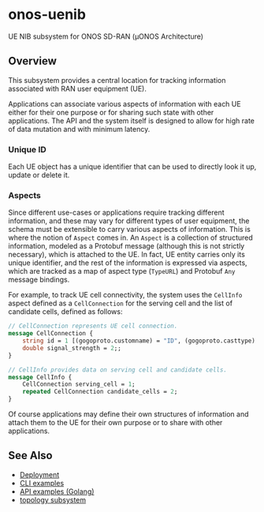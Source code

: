 # onos-uenib
UE NIB subsystem for ONOS SD-RAN (µONOS Architecture)

## Overview
This subsystem provides a central location for tracking information associated 
with RAN user equipment (UE).

Applications can associate various aspects of information with each UE either for their
one purpose or for sharing such state with other applications. The API and the system itself
is designed to allow for high rate of data mutation and with minimum latency.

### Unique ID
Each UE object has a unique identifier that can be used to directly look it up, update or delete it.

### Aspects
Since different use-cases or applications require tracking different information, and these may vary for different
types of user equipment, the schema must be extensible to carry various aspects of information.
This is where the notion of `Aspect` comes in. An `Aspect` is a collection of structured information, modeled as a
Protobuf message (although this is not strictly necessary), which is attached to the UE. In fact, UE entity carries
only its unique identifier, and the rest of the information is expressed via aspects, which are tracked as a map
of aspect type (`TypeURL`) and Protobuf `Any` message bindings.

For example, to track UE cell connectivity, the system uses the `CellInfo` aspect defined as a `CellConnection` for the 
serving cell and the list of candidate cells, defined as follows:

```proto
// CellConnection represents UE cell connection.
message CellConnection {
    string id = 1 [(gogoproto.customname) = "ID", (gogoproto.casttype) = "ID"];
    double signal_strength = 2;;
}

// CellInfo provides data on serving cell and candidate cells.
message CellInfo {
    CellConnection serving_cell = 1;
    repeated CellConnection candidate_cells = 2;
}
```

Of course applications may define their own structures of information and attach them to the UE for their own purpose
or to share with other applications.

## See Also
* [Deployment](docs/deployment.md)
* [CLI examples](docs/cli.md)
* [API examples (Golang)](docs/api-go.md)
* [topology subsystem]


[gRPC API]: https://github.com/onosproject/onos-api/blob/master/proto/onos/topo/topo.proto
[topology subcommands]: https://github.com/onosproject/onos-cli/blob/master/docs/cli/onos_topo.md
[Docker]: https://www.docker.com/
[Helm]: https://helm.sh
[topology subsystem]: https://github.com/onosproject/onos-topo